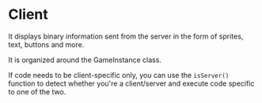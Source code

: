 # Client

It displays binary information sent from the server in the form of sprites, text, buttons and more.

It is organized around the GameInstance class.

If code needs to be client-specific only, you can use the ``isServer()`` function to detect whether you're a client/server and execute code specific to one of the two.
